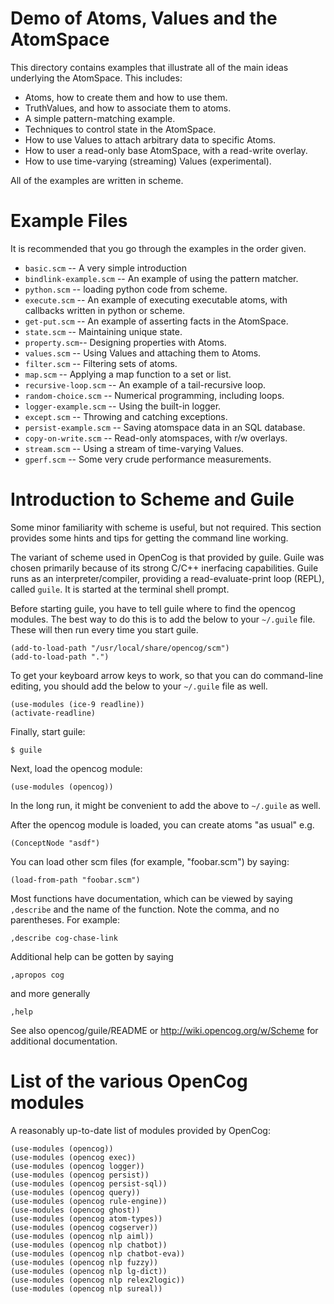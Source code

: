 
Demo of Atoms, Values and the AtomSpace
=======================================
This directory contains examples that illustrate all of the main ideas
underlying the AtomSpace. This includes:

* Atoms, how to create them and how to use them.
* TruthValues, and how to associate them to atoms.
* A simple pattern-matching example.
* Techniques to control state in the AtomSpace.
* How to use Values to attach arbitrary data to specific Atoms.
* How to user a read-only base AtomSpace, with a read-write overlay.
* How to use time-varying (streaming) Values (experimental).

All of the examples are written in scheme.

Example Files
=============
It is recommended that you go through the examples in the order given.

* `basic.scm`   -- A very simple introduction
* `bindlink-example.scm` -- An example of using the pattern matcher.
* `python.scm`  -- loading python code from scheme.
* `execute.scm` -- An example of executing executable atoms, with
                   callbacks written in python or scheme.
* `get-put.scm` -- An example of asserting facts in the AtomSpace.
* `state.scm`   -- Maintaining unique state.
* `property.scm`-- Designing properties with Atoms.
* `values.scm`  -- Using Values and attaching them to Atoms.
* `filter.scm`  -- Filtering sets of atoms.
* `map.scm`     -- Applying a map function to a set or list.
* `recursive-loop.scm`  -- An example of a tail-recursive loop.
* `random-choice.scm`   -- Numerical programming, including loops.
* `logger-example.scm`  -- Using the built-in logger.
* `except.scm`          -- Throwing and catching exceptions.
* `persist-example.scm` -- Saving atomspace data in an SQL database.
* `copy-on-write.scm`   -- Read-only atomspaces, with r/w overlays.
* `stream.scm`  -- Using a stream of time-varying Values.
* `gperf.scm`   -- Some very crude performance measurements.


Introduction to Scheme and Guile
================================
Some minor familiarity with scheme is useful, but not required.
This section provides some hints and tips for getting the command
line working.

The variant of scheme used in OpenCog is that provided by guile.
Guile was chosen primarily because of its strong C/C++ inerfacing
capabilities.  Guile runs as an interpreter/compiler, providing a
read-evaluate-print loop (REPL), called `guile`. It is started at
the terminal shell prompt.

Before starting guile, you have to tell guile where to find the opencog
modules.  The best way to do this is to add the below to your `~/.guile`
file.  These will then run every time you start guile.
```
(add-to-load-path "/usr/local/share/opencog/scm")
(add-to-load-path ".")
```

To get your keyboard arrow keys to work, so that you can do command-line
editing, you should add the below to your `~/.guile` file as well.
```
(use-modules (ice-9 readline))
(activate-readline)
```

Finally, start guile:
```
$ guile
```
Next, load the opencog module:
```
(use-modules (opencog))
```
In the long run, it might be convenient to add the above to `~/.guile`
as well.

After the opencog module is loaded, you can create atoms "as usual" e.g.
```
(ConceptNode "asdf")
```

You can load other scm files (for example, "foobar.scm") by saying:

```
(load-from-path "foobar.scm")
```

Most functions have documentation, which can be viewed by saying
`,describe` and the name of the function.  Note the comma, and no
parentheses.  For example:
```
,describe cog-chase-link
```
Additional help can be gotten by saying
```
,apropos cog
```
and more generally
```
,help
```

See also opencog/guile/README or http://wiki.opencog.org/w/Scheme
for additional documentation.


List of the various OpenCog modules
===================================
A reasonably up-to-date list of modules provided by OpenCog:
```
(use-modules (opencog))
(use-modules (opencog exec))
(use-modules (opencog logger))
(use-modules (opencog persist))
(use-modules (opencog persist-sql))
(use-modules (opencog query))
(use-modules (opencog rule-engine))
(use-modules (opencog ghost))
(use-modules (opencog atom-types))
(use-modules (opencog cogserver))
(use-modules (opencog nlp aiml))
(use-modules (opencog nlp chatbot))
(use-modules (opencog nlp chatbot-eva))
(use-modules (opencog nlp fuzzy))
(use-modules (opencog nlp lg-dict))
(use-modules (opencog nlp relex2logic))
(use-modules (opencog nlp sureal))
```
